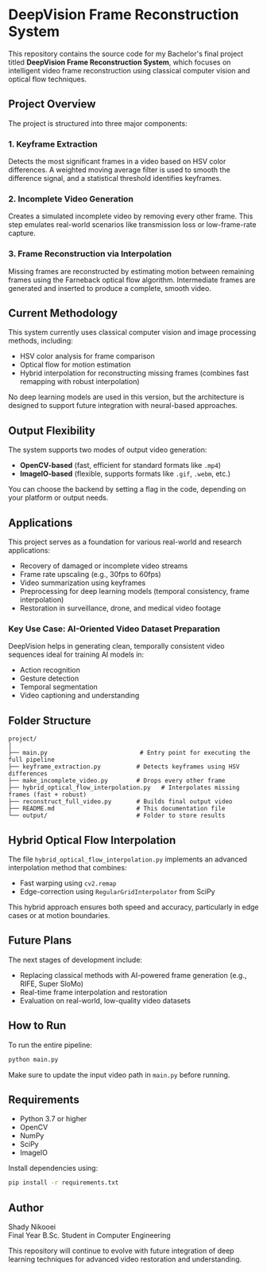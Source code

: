 # DeepVision Frame Reconstruction System

This repository contains the source code for my Bachelor's final project titled **DeepVision Frame Reconstruction System**, which focuses on intelligent video frame reconstruction using classical computer vision and optical flow techniques.

## Project Overview

The project is structured into three major components:

### 1. Keyframe Extraction
Detects the most significant frames in a video based on HSV color differences. A weighted moving average filter is used to smooth the difference signal, and a statistical threshold identifies keyframes.

### 2. Incomplete Video Generation
Creates a simulated incomplete video by removing every other frame. This step emulates real-world scenarios like transmission loss or low-frame-rate capture.

### 3. Frame Reconstruction via Interpolation
Missing frames are reconstructed by estimating motion between remaining frames using the Farneback optical flow algorithm. Intermediate frames are generated and inserted to produce a complete, smooth video.

## Current Methodology

This system currently uses classical computer vision and image processing methods, including:

- HSV color analysis for frame comparison
- Optical flow for motion estimation
- Hybrid interpolation for reconstructing missing frames (combines fast remapping with robust interpolation)

No deep learning models are used in this version, but the architecture is designed to support future integration with neural-based approaches.

## Output Flexibility

The system supports two modes of output video generation:

- **OpenCV-based** (fast, efficient for standard formats like `.mp4`)
- **ImageIO-based** (flexible, supports formats like `.gif`, `.webm`, etc.)

You can choose the backend by setting a flag in the code, depending on your platform or output needs.

## Applications

This project serves as a foundation for various real-world and research applications:

- Recovery of damaged or incomplete video streams
- Frame rate upscaling (e.g., 30fps to 60fps)
- Video summarization using keyframes
- Preprocessing for deep learning models (temporal consistency, frame interpolation)
- Restoration in surveillance, drone, and medical video footage

### Key Use Case: AI-Oriented Video Dataset Preparation

DeepVision helps in generating clean, temporally consistent video sequences ideal for training AI models in:

- Action recognition
- Gesture detection
- Temporal segmentation
- Video captioning and understanding

## Folder Structure

```
project/
│
├── main.py                          # Entry point for executing the full pipeline
├── keyframe_extraction.py          # Detects keyframes using HSV differences
├── make_incomplete_video.py        # Drops every other frame
├── hybrid_optical_flow_interpolation.py   # Interpolates missing frames (fast + robust)
├── reconstruct_full_video.py       # Builds final output video
├── README.md                       # This documentation file
└── output/                         # Folder to store results
```

## Hybrid Optical Flow Interpolation

The file `hybrid_optical_flow_interpolation.py` implements an advanced interpolation method that combines:

- Fast warping using `cv2.remap`
- Edge-correction using `RegularGridInterpolator` from SciPy

This hybrid approach ensures both speed and accuracy, particularly in edge cases or at motion boundaries.

## Future Plans

The next stages of development include:

- Replacing classical methods with AI-powered frame generation (e.g., RIFE, Super SloMo)
- Real-time frame interpolation and restoration
- Evaluation on real-world, low-quality video datasets

## How to Run

To run the entire pipeline:

```bash
python main.py
```

Make sure to update the input video path in `main.py` before running.

## Requirements

- Python 3.7 or higher
- OpenCV
- NumPy
- SciPy
- ImageIO

Install dependencies using:

```bash
pip install -r requirements.txt
```

## Author

Shady Nikooei  
Final Year B.Sc. Student in Computer Engineering

This repository will continue to evolve with future integration of deep learning techniques for advanced video restoration and understanding.
